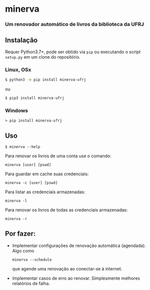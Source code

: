 # minerva
### Um renovador automático de livros da biblioteca da UFRJ

## Instalação
Requer Python3.7+, pode ser obtido via ``pip`` ou executando o script ``setup.py`` em um clone do repositório.

### Linux, OSx
```bash
$ python3 -m pip install minerva-ufrj
```
ou
```bash
$ pip3 install minerva-ufrj
```

### Windows
```shell
> pip install minerva-ufrj
```

## Uso
```
$ minerva --help
```

Para renovar os livros de uma conta use o comando:
```
minerva [user] [pswd]
```

Para guardar em cache suas credenciais:
```
minerva -c [user] [pswd]
```

Para listar as credenciais armazenadas:
```
minerva -l
```

Para renovar os livros de todas as credenciais armazenadas:
```
minerva -r
```

## Por fazer:
- Implementar configurações de renovação automática (agendada).<br>
    Algo como
    ```
    minerva --schedule
    ```
    que agende uma renovação ao conectar-se à internet.

- Implementar casos de erro ao renovar.
    Simplesmente melhores relatórios de falha.